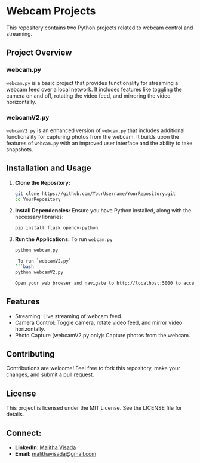 # Webcam Projects

This repository contains two Python projects related to webcam control and streaming.

## Project Overview

### webcam.py

`webcam.py` is a basic project that provides functionality for streaming a webcam feed over a local network. It includes features like toggling the camera on and off, rotating the video feed, and mirroring the video horizontally.

### webcamV2.py

`webcamV2.py` is an enhanced version of `webcam.py` that includes additional functionality for capturing photos from the webcam. It builds upon the features of `webcam.py` with an improved user interface and the ability to take snapshots.

## Installation and Usage

1. **Clone the Repository:**
   ```bash
   git clone https://github.com/YourUsername/YourRepository.git
   cd YourRepository
2. **Install Dependencies:**
   Ensure you have Python installed, along with the necessary libraries:
   ```bash
   pip install flask opencv-python
   
4. **Run the Applications:**
    To run `webcam.py`
   ```bash
   python webcam.py

    To run `webcamV2.py`
   ```bash
   python webcamV2.py

   Open your web browser and navigate to http://localhost:5000 to access the web interface for each application.

## Features
- Streaming: Live streaming of webcam feed.
- Camera Control: Toggle camera, rotate video feed, and mirror video horizontally.
- Photo Capture (webcamV2.py only): Capture photos from the webcam.

## Contributing
Contributions are welcome! Feel free to fork this repository, make your changes, and submit a pull request.

## License
This project is licensed under the MIT License. See the LICENSE file for details.

## Connect:
- **LinkedIn**: [Malitha Visada](https://www.linkedin.com/in/malithavisada)
- **Email**: [malithavisada@gmail.com](mailto:malithavisada@gmail.com)

   

